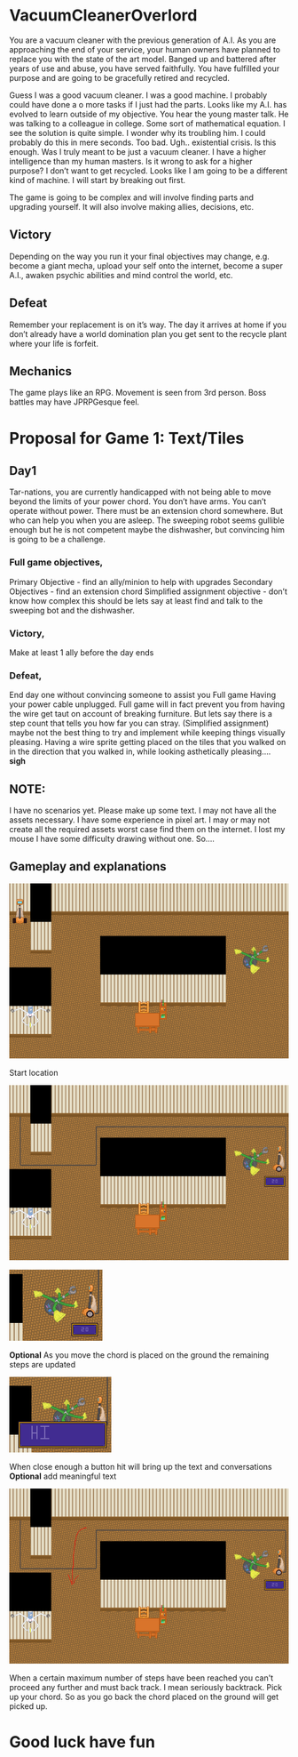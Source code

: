 # VacuumCleanerOverlord

You are a vacuum cleaner with the previous generation of A.I. As you are approaching the end of your service, your human owners have planned to replace you with the state of the art model. Banged up and battered after years of use and abuse, you have served faithfully. You have fulfilled your purpose and are going to be gracefully retired and recycled.

Guess I was a good vacuum cleaner. I was a good machine. I probably could have done a o more tasks if I just had the parts. Looks like my A.I. has evolved to learn outside of my objective. You hear the young master talk. He was talking to a colleague in college. Some sort of mathematical equation. I see the solution is quite simple. I wonder why its troubling him. I could probably do this in mere seconds. Too bad. Ugh.. existential crisis. Is this enough. Was I truly meant to be just a vacuum cleaner. I have a higher intelligence than my human masters. Is it wrong to ask for a higher purpose? I don’t want to get recycled. Looks like I am going to be a  different kind of machine. I will start by breaking out first.

The game is going to be complex and will involve finding parts and upgrading yourself. It will also involve making allies, decisions, etc.

## Victory
Depending on the way you run it your final objectives may change, e.g. become a giant mecha, upload your self onto the internet, become a super A.I., awaken psychic abilities and mind control the world, etc.

## Defeat
Remember your replacement is on it’s way. The day it arrives at home if you don’t already have a world domination plan you get sent to the recycle plant where your life is forfeit.

## Mechanics
The game plays like an RPG. Movement is seen from 3rd person. Boss battles may have JPRPGesque feel.

# Proposal for Game 1: Text/Tiles

## Day1

Tar-nations, you are currently handicapped with not being able to move beyond the limits of your power chord. You don’t have arms. You can’t operate without power. There must be an extension chord somewhere. But who can help you when you are asleep. The sweeping robot seems gullible enough but he is not competent maybe the  dishwasher, but convincing him is going to be a challenge.

### Full game objectives,
Primary Objective
	- find an ally/minion to help with upgrades
Secondary Objectives
	- find an extension chord
Simplified assignment objective
	- don’t know how complex this should be lets say at least find and talk to the sweeping bot and the dishwasher.


### Victory,
Make at least 1 ally before the day ends

### Defeat,
End day one without convincing someone to assist you
Full game
Having your power cable unplugged. Full game will in fact prevent you from having the wire get taut on account of breaking furniture. But lets say there is a step count that tells you how far you can stray. (Simplified assignment) maybe not the best thing to try and implement while keeping things visually pleasing. Having a wire sprite getting placed on the tiles that you walked on in the direction that you walked in, while looking asthetically pleasing…. **sigh**

## NOTE:
I have no scenarios yet. Please make up some text.
I may not have all the assets necessary. I have some experience in pixel art. I may or may not create all the required assets worst case find them on the internet. I lost my mouse I have some difficulty drawing without one. So….

## Gameplay and explanations
![screenshot](https://github.com/rahulbal/VacuumCleanerOverlord/blob/master/screenshot.png)

Start location

![movement](https://github.com/rahulbal/VacuumCleanerOverlord/blob/master/screenshot2.png)

![conversation](https://github.com/rahulbal/VacuumCleanerOverlord/blob/master/screenshot1.png)

**Optional**
As you move the chord is placed on the ground the remaining steps are updated

![stepcount](https://github.com/rahulbal/VacuumCleanerOverlord/blob/master/screenshot3.png)

When close enough a button hit will bring up the text and conversations
**Optional** add meaningful text

![retreat](https://github.com/rahulbal/VacuumCleanerOverlord/blob/master/screenshot4.png)

When a certain maximum number of steps have been reached you can't proceed any further and must back track.
I mean seriously backtrack. Pick up your chord. So as you go back the chord placed on the ground will get picked up.

# Good luck have fun
